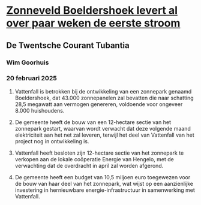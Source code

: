 # [Zonneveld Boeldershoek levert al over paar weken de eerste stroom](https://advance.lexis.com/api/document?collection=news&id=urn:contentItem:6F5G-MH23-RX2Y-94NH-00000-00&context=1519360)
## De Twentsche Courant Tubantia
### Wim Goorhuis
### 20 februari 2025

1. Vattenfall is betrokken bij de ontwikkeling van een zonnepark genaamd Boeldershoek, dat 43.000 zonnepanelen zal bevatten die naar schatting 28,5 megawatt aan vermogen genereren, voldoende voor ongeveer 8.000 huishoudens.

2. De gemeente heeft de bouw van een 12-hectare sectie van het zonnepark gestart, waarvan wordt verwacht dat deze volgende maand elektriciteit aan het net zal leveren, terwijl het deel van Vattenfall van het project nog in ontwikkeling is.

3. Vattenfall heeft besloten zijn 12-hectare sectie van het zonnepark te verkopen aan de lokale coöperatie Energie van Hengelo, met de verwachting dat de overdracht in april zal worden afgerond.

4. De gemeente heeft een budget van 10,5 miljoen euro toegewezen voor de bouw van haar deel van het zonnepark, wat wijst op een aanzienlijke investering in hernieuwbare energie-infrastructuur in samenwerking met Vattenfall.